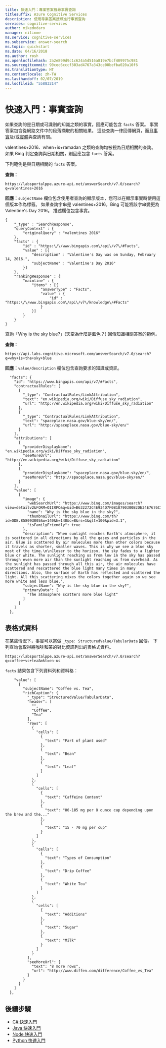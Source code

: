 ```yaml
---
title: 快速入門：專案答案搜尋事實查詢
titlesuffix: Azure Cognitive Services
description: 使用專案答案搜尋進行事實查詢
services: cognitive-services
author: mikedodaro
manager: nitinme
ms.service: cognitive-services
ms.subservice: answer-search
ms.topic: quickstart
ms.date: 04/16/2018
ms.author: rosh
ms.openlocfilehash: 2a2e899d9c1c624a5d516a819e7bcf409975c981
ms.sourcegitcommit: 90cec6cccf303ad4767a343ce00befba020a10f6
ms.translationtype: HT
ms.contentlocale: zh-TW
ms.lasthandoff: 02/07/2019
ms.locfileid: "55883214"
---
```

# <a name="quickstart-query-for-facts"></a>快速入門：事實查詢

如果查詢的是日期或可識別的知識之類的事實，回應可能包含 `facts` 答案。 事實答案包含從網路文件中的段落擷取的相關結果。  這些查詢一律回傳網頁，而且[事實](fact-queries.md)及/或[實體](entity-queries.md)與查詢有關。

valentines+2016、when+is+ramadan 之類的查詢均被視為日期相關的查詢。 如果 Bing 判定查詢與日期相關，則回應包含 `facts` 答案。

下列範例是與日期相關的 `facts` 答案。

**查詢：**
```
https://labsportalppe.azure-api.net/answerSearch/v7.0/search?q=valentines+2016

```

**回應：**`subjectName` 欄位包含使用者查詢的顯示版本，您可以在顯示事實時使用這個版本作為標籤。 如果查詢字串是 valentines+2016，Bing 可能將該字串變更為 Valentine's Day 2016。 描述欄位包含事實。

```
{
    "_type" : "SearchResponse",
    "queryContext" : {
        "originalQuery" : "valentines 2016"
    },
    "facts" : {
        "id" : "https:\/\/www.bingapis.com\/api\/v7\/#Facts",
        "value" : [{
            "description" : "Valentine's Day was on Sunday, February 14, 2016.",
            "subjectName" : "Valentine's Day 2016"
        }]
    },
    "rankingResponse" : {
        "mainline" : {
            "items" : [{
                "answerType" : "Facts",
                "value" : {
                    "id" : "https:\/\/www.bingapis.com\/api\/v7\/knowledge\/#Facts"
                }
            }]
        }
    }
}

```

查詢「Why is the sky blue?」\(天空為什麼是藍色？\) 回傳知識相關答案的範例。

**查詢：**

```
https://api.labs.cognitive.microsoft.com/answerSearch/v7.0/search?q=why+is+the+sky+blue

```

**回應：**`value/description` 欄位包含查詢要求的知識或資訊。

```
  "facts": {
    "id": "https://www.bingapis.com/api/v7/#Facts",
    "contractualRules": [
      {
        "_type": "ContractualRules/LinkAttribution",
        "text": "en.wikipedia.org/wiki/Diffuse_sky_radiation",
        "url": "http://en.wikipedia.org/wiki/Diffuse_sky_radiation"
      },
      {
        "_type": "ContractualRules/LinkAttribution",
        "text": "spaceplace.nasa.gov/blue-sky/en/",
        "url": "http://spaceplace.nasa.gov/blue-sky/en/"
      }
    ],
    "attributions": [
      {
        "providerDisplayName": "en.wikipedia.org/wiki/Diffuse_sky_radiation",
        "seeMoreUrl": "http://en.wikipedia.org/wiki/Diffuse_sky_radiation"
      },
      {
        "providerDisplayName": "spaceplace.nasa.gov/blue-sky/en/",
        "seeMoreUrl": "http://spaceplace.nasa.gov/blue-sky/en/"
      }
    ],
    "value": [
      {
        "image": {
          "webSearchUrl": "https://www.bing.com/images/search?view=detailv2&FORM=OIIRPO&q=&id=B632272C4E934D7F0B18790300B2DE34E7676C7A&simid=608045681196075791&iss=eqna",
          "name": "Why is the sky blue in the sky?",
          "thumbnailUrl": "https://www.bing.com/th?id=ODE.858093005&w=140&h=140&c=8&rs=1&qlt=100&pid=3.1",
          "isFamilyFriendly": true
        },
        "description": "When sunlight reaches Earth's atmosphere, it is scattered in all directions by all the gases and particles in the air. Blue is scattered by air molecules more than other colors because it travels as shorter, smaller waves. This is why we see a blue sky most of the time.\n\nCloser to the horizon, the sky fades to a lighter blue or white. The sunlight reaching us from low in the sky has passed through even more air than the sunlight reaching us from overhead. As the sunlight has passed through all this air, the air molecules have scattered and rescattered the blue light many times in many directions. Also, the surface of Earth has reflected and scattered the light. All this scattering mixes the colors together again so we see more white and less blue.",
        "subjectName": "Why is the sky blue in the sky?",
        "primaryData": [
          "The atmosphere scatters more blue light"
        ]
      }
    ]
  },

```

## <a name="tabular-data"></a>表格式資料
在某些情況下，事實可以當做 `_type: StructuredValue/TabularData` 回傳。 下列查詢會取得將咖啡和茶的對比資訊列出的表格式資料。

```
https://labsportalppe.azure-api.net/answerSearch/v7.0/search?q=coffee+vs+tea&mkt=en-us

```
`facts` 結果包含下列資料列和資料格：
```
    "value": [
      {
        "subjectName": "Coffee vs. Tea",
        "richCaption": {
          "_type": "StructuredValue/TabularData",
          "header": [
            "",
            "Coffee",
            "Tea"
          ],
          "rows": [
            {
              "cells": [
                {
                  "text": "Part of plant used"
                },
                {
                  "text": "Bean"
                },
                {
                  "text": "Leaf"
                }
              ]
            },
            {
              "cells": [
                {
                  "text": "Caffeine Content"
                },
                {
                  "text": "80-185 mg per 8 ounce cup depending upon the brew and the..."
                },
                {
                  "text": "15 - 70 mg per cup"
                }
              ]
            },
            {
              "cells": [
                {
                  "text": "Types of Consumption"
                },
                {
                  "text": "Drip Coffee"
                },
                {
                  "text": "White Tea"
                }
              ]
            },
            {
              "cells": [
                {
                  "text": "Additions"
                },
                {
                  "text": "Sugar"
                },
                {
                  "text": "Milk"
                }
              ]
            }
          ],
          "seeMoreUrl": {
            "text": "8 more rows",
            "url": "http://www.diffen.com/difference/Coffee_vs_Tea"
          }
        }
      }
    ]
  },

```

## <a name="next-steps"></a>後續步驟
- [C# 快速入門](c-sharp-quickstart.md)
- [Java 快速入門](java-quickstart.md)
- [Node 快速入門](node-quickstart.md)
- [Python 快速入門](python-quickstart.md)
